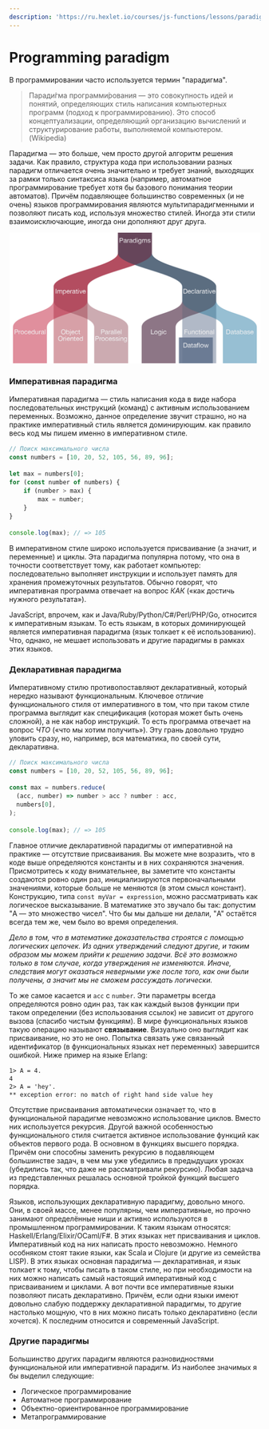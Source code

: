 ```yaml
---
description: 'https://ru.hexlet.io/courses/js-functions/lessons/paradigms/theory_unit'
---
```


# Programming paradigm

В программировании часто используется термин "парадигма".

> Паради́гма программи́рования — это совокупность идей и понятий, определяющих стиль написания компьютерных программ \(подход к программированию\). Это способ концептуализации, определяющий организацию вычислений и структурирование работы, выполняемой компьютером. \(Wikipedia\)

Парадигма — это больше, чем просто другой алгоритм решения задачи. Как правило, структура кода при использовании разных парадигм отличается очень значительно и требует знаний, выходящих за рамки только синтаксиса языка \(например, автоматное программирование требует хотя бы базового понимания теории автоматов\). Причём подавляющее большинство современных \(и не очень\) языков программирования являются мультипарадигменными и позволяют писать код, используя множество стилей. Иногда эти стили взаимоисключающие, иногда они дополняют друг друга.

![](../../.gitbook/assets/image%20%2851%29.png)

### Императивная парадигма <a id="imperativnaya-paradigma"></a>

Императивная парадигма — стиль написания кода в виде набора последовательных инструкций \(команд\) с активным использованием переменных. Возможно, данное определение звучит страшно, но на практике императивный стиль является доминирующим. как правило весь код мы пишем именно в императивном стиле.

```javascript
// Поиск максимального числа
const numbers = [10, 20, 52, 105, 56, 89, 96];

let max = numbers[0];
for (const number of numbers) {
    if (number > max) {
        max = number;
    }
}

console.log(max); // => 105
```

В императивном стиле широко используется присваивание \(а значит, и переменные\) и циклы. Эта парадигма популярна потому, что она в точности соответствует тому, как работает компьютер: последовательно выполняет инструкции и использует память для хранения промежуточных результатов. Обычно говорят, что императивная программа отвечает на вопрос _КАК_ \(«как достичь нужного результата»\).

JavaScript, впрочем, как и Java/Ruby/Python/C\#/Perl/PHP/Go, относится к императивным языкам. То есть языкам, в которых доминирующей является императивная парадигма \(язык толкает к её использованию\). Что, однако, не мешает использовать и другие парадигмы в рамках этих языков.

### Декларативная парадигма <a id="deklarativnaya-paradigma"></a>

Императивному стилю противопоставляют декларативный, который нередко называют функциональным. Ключевое отличие функционального стиля от императивного в том, что при таком стиле программа выглядит как спецификация \(которая может быть очень сложной\), а не как набор инструкций. То есть программа отвечает на вопрос _ЧТО_ \(«что мы хотим получить»\). Эту грань довольно трудно уловить сразу, но, например, вся математика, по своей сути, декларативна.

```javascript
// Поиск максимального числа
const numbers = [10, 20, 52, 105, 56, 89, 96];

const max = numbers.reduce(
  (acc, number) => number > acc ? number : acc,
  numbers[0],
);

console.log(max); // => 105
```

Главное отличие декларативной парадигмы от императивной на практике — отсутствие присваивания. Вы можете мне возразить, что в коде выше определяются константы и в них сохраняются значения. Присмотритесь к коду внимательнее, вы заметите что константы создаются ровно один раз, инициализируются первоначальными значениями, которые больше не меняются \(в этом смысл констант\). Конструкцию, типа `const myVar = expression`, можно рассматривать как логическое высказывание. В математике это звучало бы так: допустим "A — это множество чисел". Что бы мы дальше ни делали, "A" остаётся всегда тем же, чем было во время определения.

_Дело в том, что в математике доказательства строятся с помощью логических цепочек. Из одних утверждений следуют другие, и таким образом мы можем прийти к решению задачи. Всё это возможно только в том случае, когда утверждения не изменяются. Иначе, следствия могут оказаться неверными уже после того, как они были получены, а значит мы не сможем рассуждать логически._

То же самое касается и `acc` с `number`. Эти параметры всегда определяются ровно один раз, так как каждый вызов функции при таком определении \(без использования ссылок\) не зависит от другого вызова \(спасибо чистым функциям\). В мире функциональных языков такую операцию называют **связывание**. Визуально оно выглядит как присваивание, но это не оно. Попытка связать уже связанный идентификатор \(в функциональных языках нет переменных\) завершится ошибкой. Ниже пример на языке Erlang:

```text
1> A = 4.
4
2> A = 'hey'.
** exception error: no match of right hand side value hey
```

Отсутствие присваивания автоматически означает то, что в функциональной парадигме невозможно использование циклов. Вместо них используется рекурсия. Другой важной особенностью функционального стиля считается активное использование функций как объектов первого рода. В основном в функциях высшего порядка. Причём они способны заменить рекурсию в подавляющем большинстве задач, в чем мы уже убедились в предыдущих уроках \(убедились так, что даже не рассматривали рекурсию\). Любая задача из представленных решалась основной тройкой функций высшего порядка.

Языков, использующих декларативную парадигму, довольно много. Они, в своей массе, менее популярны, чем императивные, но прочно занимают определённые ниши и активно используются в промышленном программировании. К таким языкам относятся: Haskell/Erlang/Elixir/OCaml/F\#. В этих языках нет присваивания и циклов. Императивный код на них написать просто невозможно. Немного особняком стоят такие языки, как Scala и Clojure \(и другие из семейства LISP\). В этих языках основная парадигма — декларативная, и язык толкает к тому, чтобы писать в таком стиле, но при необходимости на них можно написать самый настоящий императивный код с присваиванием и циклами. А вот почти все императивные языки позволяют писать декларативно. Причём, если одни языки имеют довольно слабую поддержку декларативной парадигмы, то другие настолько мощную, что в них можно писать только декларативно \(если хочется\). К последним относится и современный JavaScript.

### Другие парадигмы <a id="drugie-paradigmy"></a>

Большинство других парадигм являются разновидностями функциональной или императивной парадигм. Из наиболее значимых я бы выделил следующие:

* Логическое программирование
* Автоматное программирование
* Объектно-ориентированное программирование
* Метапрограммирование


